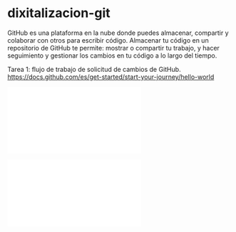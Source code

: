 # dixitalizacion-git

GitHub es una plataforma en la nube donde puedes almacenar, compartir y colaborar con otros para escribir código. Almacenar tu código en un repositorio de GitHub te permite: mostrar o compartir tu trabajo, y hacer seguimiento y gestionar los cambios en tu código a lo largo del tiempo.

Tarea 1: flujo de trabajo de solicitud de cambios de GitHub. https://docs.github.com/es/get-started/start-your-journey/hello-world

![Tarea Website](Website.md)

![Utilidades dos repo para traballar nas aulas](Traballo_aulas_repos.md)

